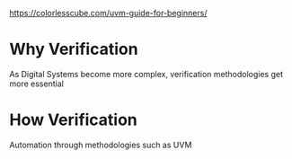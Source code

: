 https://colorlesscube.com/uvm-guide-for-beginners/
# Why Verification
As Digital Systems become more complex, verification methodologies get more essential
# How Verification
Automation through methodologies such as UVM
